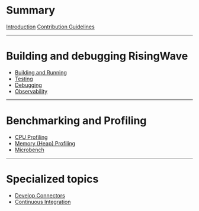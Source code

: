 # Summary

[Introduction](./intro.md)
[Contribution Guidelines](./contributing.md)

---

# Building and debugging RisingWave

- [Building and Running](./build-and-run/intro.md)
- [Testing](./tests/intro.md)
- [Debugging](./debugging.md)
- [Observability](./observability.md)

---

# Benchmarking and Profiling

- [CPU Profiling](./benchmark-and-profile/cpu-profiling.md)
- [Memory (Heap) Profiling](./benchmark-and-profile/memory-profiling.md)
- [Microbench](./benchmark-and-profile/microbenchmarks.md)

---

# Specialized topics

- [Develop Connectors](./connector/intro.md)
- [Continuous Integration](./ci.md)

<!--

TODO:

- [RiseDev](./risedev.md)
- [Error Handling](./error-handling.md)
- [Develop Connector]()
    - [Connector e2e tests]()
    - [integration tests]()
- [Compile time]()
    - [Crate organization]()
    - [Optimize for compile time]()
- [Adding dependencies]
